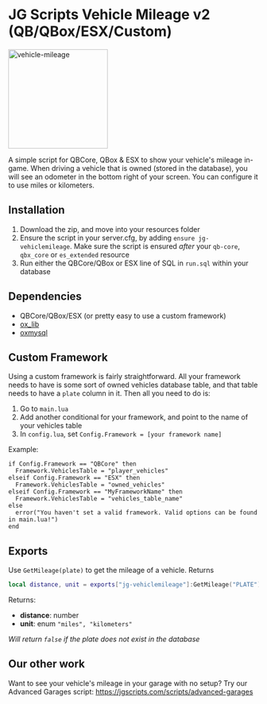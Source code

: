 # JG Scripts Vehicle Mileage v2 (QB/QBox/ESX/Custom)

<img src="https://github.com/user-attachments/assets/55065901-7859-4de3-bc75-1330d41128cb" alt="vehicle-mileage" style="width:200px;"/>

A simple script for QBCore, QBox & ESX to show your vehicle's mileage in-game. When driving a vehicle that is owned (stored in the database), you will see an odometer in the bottom right of your screen. You can configure it to use miles or kilometers.

## Installation

1. Download the zip, and move into your resources folder
2. Ensure the script in your server.cfg, by adding `ensure jg-vehiclemileage`. Make sure the script is ensured _after_ your `qb-core`, `qbx_core` or `es_extended` resource
3. Run either the QBCore/QBox or ESX line of SQL in `run.sql` within your database

## Dependencies

- QBCore/QBox/ESX (or pretty easy to use a custom framework)
- [ox_lib](https://github.com/overextended/ox_lib)
- [oxmysql](https://github.com/overextended/oxmysql)

## Custom Framework

Using a custom framework is fairly straightforward. All your framework needs to have is some sort of owned vehicles database table, and that table needs to have a `plate` column in it. Then all you need to do is:

1. Go to `main.lua`
2. Add another conditional for your framework, and point to the name of your vehicles table
3. In `config.lua`, set `Config.Framework = [your framework name]`

Example:

```
if Config.Framework == "QBCore" then
  Framework.VehiclesTable = "player_vehicles"
elseif Config.Framework == "ESX" then
  Framework.VehiclesTable = "owned_vehicles"
elseif Config.Framework == "MyFrameworkName" then
  Framework.VehiclesTable = "vehicles_table_name"
else
  error("You haven't set a valid framework. Valid options can be found in main.lua!")
end
```

## Exports

Use `GetMileage(plate)` to get the mileage of a vehicle. Returns

```lua
local distance, unit = exports["jg-vehiclemileage"]:GetMileage("PLATE")
```

Returns:

- **distance**: number
- **unit**: enum `"miles", "kilometers"`

_Will return `false` if the plate does not exist in the database_

## Our other work

Want to see your vehicle's mileage in your garage with no setup? Try our Advanced Garages script: https://jgscripts.com/scripts/advanced-garages
